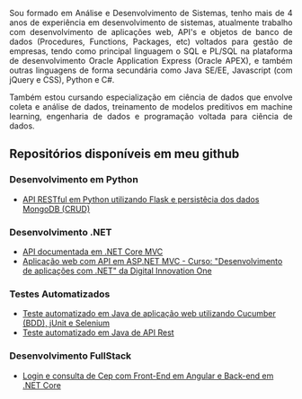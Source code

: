 <p style="text-align: justify">Sou formado em Análise e Desenvolvimento de Sistemas, tenho mais de 4 anos de experiência em desenvolvimento de sistemas, atualmente trabalho com desenvolvimento de aplicações web, API's e objetos de banco de dados (Procedures, Functions, Packages, etc) voltados para gestão de empresas, tendo como principal linguagem o SQL e PL/SQL na plataforma de desenvolvimento Oracle Application Express (Oracle APEX), e também outras linguagens de forma secundária como Java SE/EE, Javascript (com jQuery e CSS), Python e C#.</p>

<p style="text-align: justify">Também estou cursando especialização em ciência de dados que envolve coleta e análise de dados, treinamento de modelos preditivos em machine learning, engenharia de dados e programação voltada para ciência de dados.</p>

## Repositórios disponíveis em meu github

### Desenvolvimento em Python
* [API RESTful em Python utilizando Flask e persistêcia dos dados MongoDB (CRUD)](https://gustavo-candido-silva.github.io/Python-RESTful-API-using-Flask-and-MongoDB/)
    
### Desenvolvimento .NET
* [API documentada em .NET Core MVC](https://github.com/gustavo-candido-silva/API-documentada-em-.NET-Core-MVC)
* [Aplicação web com API em ASP.NET MVC - Curso: "Desenvolvimento de aplicações com .NET" da Digital Innovation One](https://gustavo-candido-silva.github.io/Exemplo-ASP.NET-MVC-em-C---Web-API-s-e-Testes/)
    
### Testes Automatizados
* [Teste automatizado em Java de aplicação web utilizando Cucumber (BDD), jUnit e Selenium](https://github.com/gustavo-candido-silva/INM-PHPTRAVEL-WEB)
* [Teste automatizado em Java de API Rest](https://github.com/gustavo-candido-silva/INM-REQRES-API)

### Desenvolvimento FullStack
* [Login e consulta de Cep com Front-End em Angular e Back-end em .NET Core](https://gustavo-candido-silva.github.io/ConsultaCep-Angular-e-.NET-Core/)

